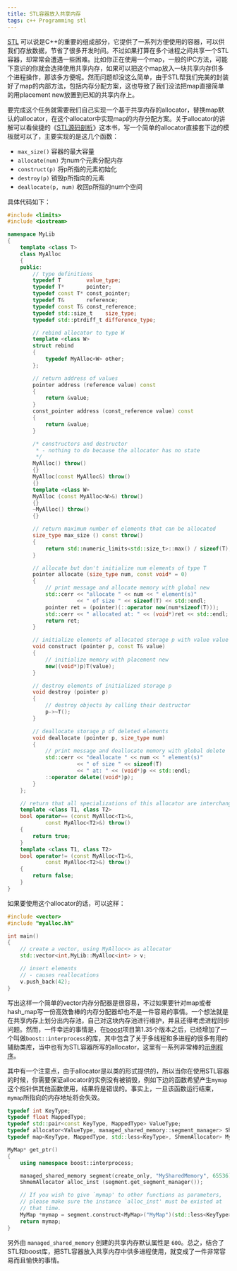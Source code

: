 ```yaml
---
title: STL容器放入共享内存
tags: c++ Programming stl
---
```


[STL](http://www.sgi.com/tech/stl) 可以说是C++的重要的组成部分，它提供了一系列方便使用的容器，可以供我们存放数据，节省了很多开发时间。不过如果打算在多个进程之间共享一个STL容器，却常常会遭遇一些困难。比如你正在使用一个map，一般的IPC方法，可能下意识的你就会选择使用共享内存，如果可以把这个map放入一块共享内存供多个进程操作，那该多方便呢。然而问题却没这么简单，由于STL帮我们完美的封装好了map的内部方法，包括内存分配方案，这也导致了我们没法把map直接简单的用placement new放置到已知的共享内存上。

要完成这个任务就需要我们自己实现一个基于共享内存的allocator，替换map默认的allocator，在这个allocator中实现map的内存分配方案。关于allocator的讲解可以看侯捷的《[STL源码剖析](http://www.china-pub.com/6384)》这本书，写一个简单的allocator直接套下边的模板就可以了，主要实现的是这几个函数：

- `max_size()` 容器的最大容量
- `allocate(num)` 为num个元素分配内存
- `construct(p)` 将p所指的元素初始化
- `destroy(p)` 销毁p所指向的元素
- `deallocate(p, num)`  收回p所指的num个空间

具体代码如下：

```c++
#include <limits>
#include <iostream>

namespace MyLib
{
    template <class T>
    class MyAlloc
    {
    public:
        // type definitions
        typedef T        value_type;
        typedef T*       pointer;
        typedef const T* const_pointer;
        typedef T&       reference;
        typedef const T& const_reference;
        typedef std::size_t    size_type;
        typedef std::ptrdiff_t difference_type;

        // rebind allocator to type W
        template <class W>
        struct rebind
        {
            typedef MyAlloc<W> other;
        };

        // return address of values
        pointer address (reference value) const
        {
            return &value;
        }
        const_pointer address (const_reference value) const
        {
            return &value;
        }

        /* constructors and destructor
         * - nothing to do because the allocator has no state
         */
        MyAlloc() throw()
        {}
        MyAlloc(const MyAlloc&) throw()
        {}
        template <class W>
        MyAlloc (const MyAlloc<W>&) throw()
        {}
        ~MyAlloc() throw()
        {}

        // return maximum number of elements that can be allocated
        size_type max_size () const throw()
        {
            return std::numeric_limits<std::size_t>::max() / sizeof(T);
        }

        // allocate but don't initialize num elements of type T
        pointer allocate (size_type num, const void* = 0)
        {
            // print message and allocate memory with global new
            std::cerr << "allocate " << num << " element(s)"
                      << " of size " << sizeof(T) << std::endl;
            pointer ret = (pointer)(::operator new(num*sizeof(T)));
            std::cerr << " allocated at: " << (void*)ret << std::endl;
            return ret;
        }

        // initialize elements of allocated storage p with value value
        void construct (pointer p, const T& value)
        {
            // initialize memory with placement new
            new((void*)p)T(value);
        }

        // destroy elements of initialized storage p
        void destroy (pointer p)
        {
            // destroy objects by calling their destructor
            p->~T();
        }

        // deallocate storage p of deleted elements
        void deallocate (pointer p, size_type num)
        {
            // print message and deallocate memory with global delete
            std::cerr << "deallocate " << num << " element(s)"
                      << " of size " << sizeof(T)
                      << " at: " << (void*)p << std::endl;
            ::operator delete((void*)p);
        }
    };

    // return that all specializations of this allocator are interchangeable
    template <class T1, class T2>
    bool operator== (const MyAlloc<T1>&,
            const MyAlloc<T2>&) throw()
    {
        return true;
    }
    template <class T1, class T2>
    bool operator!= (const MyAlloc<T1>&,
            const MyAlloc<T2>&) throw()
    {
        return false;
    }
}
```

如果要使用这个allocator的话，可以这样：

```c++
#include <vector>
#include "myalloc.hh"

int main()
{
    // create a vector, using MyAlloc<> as allocator
    std::vector<int,MyLib::MyAlloc<int> > v;

    // insert elements
    // - causes reallocations
    v.push_back(42);
}
```

写出这样一个简单的vector内存分配器是很容易，不过如果要针对map或者hash_map写一份高效鲁棒的内存分配器却也不是一件容易的事情。一个想法就是在共享内存上划分出内存池，自己对这块内存池进行维护，并且还得考虑进程同步问题。然而，一件幸运的事情是，在[boost](http://www.boost.org)项目第1.35个版本之后，已经增加了一个叫做`boost::interprocess`的库，其中包含了关于多线程和多进程的很多有用的辅助类库，当中也有为STL容器所写的allocator，这里有一系列非常棒的[示例程序](http://www.boost.org/doc/libs/1_37_0/doc/html/interprocess/quick_guide.html)。

其中有一个注意点，由于allocator是以类的形式提供的，所以当你在使用STL容器的时候，你需要保证allocator的实例没有被销毁，例如下边的函数希望产生`mymap`这个指针供其他函数使用，结果将是错误的。事实上，一旦该函数运行结束，`mymap`所指向的内存地址将会失效。

```c++
typedef int KeyType;
typedef float MappedType;
typedef std::pair<const KeyType, MappedType> ValueType;
typedef allocator<ValueType, managed_shared_memory::segment_manager> ShmemAllocator;
typedef map<KeyType, MappedType, std::less<KeyType>, ShmemAllocator> MyMap;

MyMap* get_ptr()
{
    using namespace boost::interprocess;

    managed_shared_memory segment(create_only, "MySharedMemory", 65536);
    ShmemAllocator alloc_inst (segment.get_segment_manager());

    // If you wish to give `mymap' to other functions as parameters,
    // please make sure the instance `alloc_inst' must be existed at
    // that time.
    MyMap *mymap = segment.construct<MyMap>("MyMap")(std::less<KeyType>(),alloc_inst);
    return mymap;
}
```

另外由 `managed_shared_memory` 创建的共享内存默认属性是 `600`。总之，结合了STL和boost库，把STL容器放入共享内存中供多进程使用，就变成了一件非常容易而且愉快的事情。
